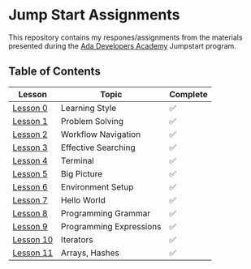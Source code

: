 # Jump Start Assignments

This repository contains my respones/assignments from the materials presented during the [Ada Developers Academy](http://adadevelopersacademy.org) Jumpstart program.

## Table of Contents
| Lesson                | Topic           | Complete 
|--------------------|---------------------| --------------------
| [Lesson 0](lessons/00-learning-style/)  | Learning Style | :white_check_mark:
| [Lesson 1](lessons/01-problem-solving/)  | Problem Solving | :white_check_mark: 
| [Lesson 2](lessons/02-workflow/)  | Workflow Navigation | :white_check_mark: 
| [Lesson 3](lessons/03-effective-searching/)  | Effective Searching | :white_check_mark: 
| [Lesson 4](lessons/04-terminal/)  | Terminal | :white_check_mark: 
| [Lesson 5](lessons/05-big-picture/)  | Big Picture | :white_check_mark: 
| [Lesson 6](lessons/06-environment-setup/)  | Environment Setup | :white_check_mark: 
| [Lesson 7](lessons/07-hello-world/)  | Hello World | :white_check_mark: 
| [Lesson 8](lessons/08-programming-grammar/)  | Programming Grammar | :white_check_mark: 
| [Lesson 9](lessons/09-programming-expressions/)  | Programming Expressions | :white_check_mark: 
| [Lesson 10](lessons/10-iterators/)  | Iterators | :white_check_mark: 
| [Lesson 11](lessons/11-basic-data-structs/)  | Arrays, Hashes | :white_check_mark: 
